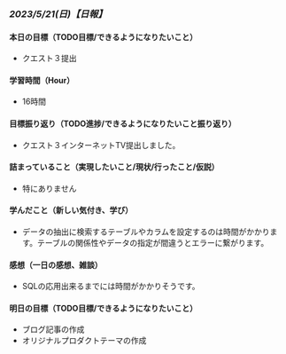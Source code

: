 ### *2023/5/21(日)【日報】*

#### 本日の目標（TODO目標/できるようになりたいこと）
  + クエスト３提出  
#### 学習時間（Hour）
  + 16時間
#### 目標振り返り（TODO進捗/できるようになりたいこと振り返り）
  + クエスト３インターネットTV提出しました。
#### 詰まっていること（実現したいこと/現状/行ったこと/仮説）
  + 特にありません
#### 学んだこと（新しい気付き、学び）
  + データの抽出に検索するテーブルやカラムを設定するのは時間がかかります。テーブルの関係性やデータの指定が間違うとエラーに繋がります。
#### 感想（一日の感想、雑談）
  + SQLの応用出来るまでには時間がかかりそうです。
#### 明日の目標（TODO目標/できるようになりたいこと）
  + ブログ記事の作成
  + オリジナルプロダクトテーマの作成